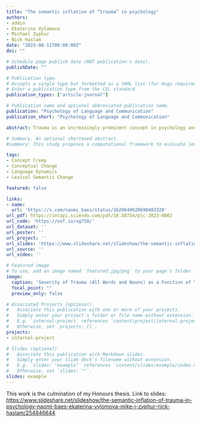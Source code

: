 ```yaml
---
title: "The semantic inflation of “trauma” in psychology"
authors:
- admin
- Ekaterina Vylomova
- Michael Zyphur
- Nick Haslam
date: "2023-08-11T00:00:00Z"
doi: ""

# Schedule page publish date (NOT publication's date).
publishDate: ""

# Publication type.
# Accepts a single type but formatted as a YAML list (for Hugo requirements).
# Enter a publication type from the CSL standard.
publication_types: ["article-journal"]

# Publication name and optional abbreviated publication name.
publication: "Psychology of Language and Communication"
publication_short: "Psychology of Language and Communication"

abstract: Trauma is an increasingly prominent concept in psychology and society at large. According to the theory of concept creep, it is one of several harm-related concepts that have undergone semantic inflation in recent decades, expanding to encompass new kinds of phenomena (horizontal expansion) and less severe phenomena (vertical expansion). Previous research has demonstrated that" trauma" has come to be used in a widening range of semantic contexts, implying horizontal expansion, but has not investigated vertical expansion. The present study developed a methodology for evaluating vertical expansion and implemented it using an English-language corpus of 825,628 scientific psychology article abstracts from 1970 to 2017. Findings indicate that" trauma" has come to be used in less severe contexts, and this trend may be linked to its rising frequency of use. These findings support the predictions of the concept creep theory and provide a new method for investigating the language dynamics of harm-related concepts.

# Summary. An optional shortened abstract.
#summary: This study proposes a computational framework to evaluate lexical semantic change in a way that economically integrates forms identified by historical linguists and uses it to analyze semantic shifts in mental health and mental illness.

tags:
- Concept Creep
- Conceptual Change
- Language Dynamics
- Lexical Semantic Change

featured: false

links:
- name: 
  url: 'https://x.com/naomi_baes/status/1629649620690403328'
url_pdf: https://intapi.sciendo.com/pdf/10.58734/plc-2023-0002
url_code: 'https://osf.io/xg758/'
url_dataset: ''
url_poster: ''
url_project: ''
url_slides: 'https://www.slideshare.net/slideshow/the-semantic-inflation-of-trauma-in-psychology-naomi-baes-ekaterina-vylomova-mike-j-zyphur-nick-haslam/254846644'
url_source: ''
url_video: ''

# Featured image
# To use, add an image named `featured.jpg/png` to your page's folder. 
image:
  caption: 'Severity of Trauma (All Words and Nouns) as a Function of Year Over the Study Period'
  focal_point: ""
  preview_only: false

# Associated Projects (optional).
#   Associate this publication with one or more of your projects.
#   Simply enter your project's folder or file name without extension.
#   E.g. `internal-project` references `content/project/internal-project/index.md`.
#   Otherwise, set `projects: []`.
projects:
- internal-project

# Slides (optional).
#   Associate this publication with Markdown slides.
#   Simply enter your slide deck's filename without extension.
#   E.g. `slides: "example"` references `content/slides/example/index.md`.
#   Otherwise, set `slides: ""`.
slides: example
---
```


This work is the culmination of my Honours thesis. Link to slides: https://www.slideshare.net/slideshow/the-semantic-inflation-of-trauma-in-psychology-naomi-baes-ekaterina-vylomova-mike-j-zyphur-nick-haslam/254846644

